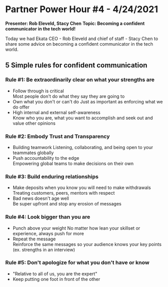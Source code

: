 # Partner Power Hour #4 - 4/24/2021

**Presenter: Rob Eleveld, Stacy Chen**
**Topic: Becoming a confident communicator in the tech world!**

Today we had Ekata CEO - Rob Eleveld and chief of staff - Stacy Chen to share some advice on becoming a confident communicator in the tech world.

## 5 Simple rules for confident communication

### Rule #1: Be extraordinarily clear on what your strengths are

- Follow through is critical  
  Most people don't do what they say they are going to
- Own what you don't or can't do
  Just as important as enforcing what we do offer
- High internal and external self-awareness  
  Know who you are, what you want to accomplish and seek out and value other opinions

### Rule #2: Embody Trust and Transparency

- Building teamwork
  Listening, collaborating, and being open to your teammates globally
- Push accountability to the edge  
  Empowering global teams to make decisions on their own

### Rule #3: Build enduring relationships

- Make deposits when you know you will need to make withdrawals  
  Treating customers, peers, mentors with respect
- Bad news doesn't age well  
  Be super upfront and stop any erosion of messages

### Rule #4: Look bigger than you are

- Punch above your weight
  No matter how lean your skillset or experience, always push for more
- Repeat the message  
  Reinforce the same messages so your audience knows your key points (ex. strengths in an interview)

### Rule #5: Don't apologize for what you don't have or know

- "Relative to all of us, you are the expert"
- Keep putting one foot in front of the other
